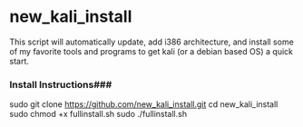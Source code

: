 # new_kali_install
This script will automatically update, add i386 architecture, and install some of my favorite tools and programs to get kali (or a debian based OS) a quick start. 

### Install Instructions###

sudo git clone https://github.com/new_kali_install.git
cd new_kali_install
sudo chmod +x fullinstall.sh
sudo ./fullinstall.sh
